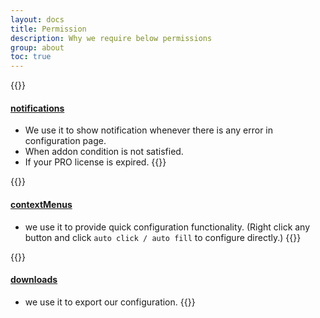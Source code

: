 ```yaml
---
layout: docs
title: Permission
description: Why we require below permissions
group: about
toc: true
---
```


{{<callout info>}}
#### [notifications](https://developer.chrome.com/extensions/notifications)
- We use it to show notification whenever there is any error in configuration page.
- When addon condition is not satisfied.
- If your PRO license is expired.
{{</callout>}}

{{<callout info>}}
#### [contextMenus](https://developer.chrome.com/extensions/contextMenus)
- we use it to provide quick configuration functionality. (Right click any button and click `auto click / auto fill` to configure directly.) 
{{</callout>}}

{{<callout info>}}
#### [downloads](https://developer.chrome.com/extensions/downloads)
- we use it to export our configuration.
{{</callout>}}